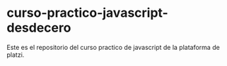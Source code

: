 # curso-practico-javascript-desdecero
Este es el repositorio del curso practico de javascript de la plataforma de platzi.
